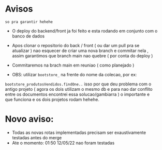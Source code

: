 # Avisos

`so pra garantir hehehe`


- O deploy do backend/front ja foi feito e esta rodando em conjunto com o banco de dados

- Apos clonar o repositorio do back / front ( ou dar um pull pra se atualizar ) nao esquecer de criar uma nova branch e commitar nela , assim garantimos que branch main nao quebre ( por conta do deploy )

- Commitaremos na brach main em reuniao ( como planejado )

- OBS: utilizar `bootstore_` na frente do nome da colecao, por ex: 

`bootstore_produtosVendidos.findOne..` 
isso por que deu problema com o antigo projeto ( agora os dois utilizam o mesmo db e para nao dar conflito entre os documentos encontrei essa solucao/gambiarra ) o importante e que funciona e os dois projetos rodam hehehe.


# Novo aviso:

- Todas as novas rotas implementadas precisam ser exaustivamente testadas antes do merge
- Ate o momento: 01:50 12/05/22 nao foram testadas
